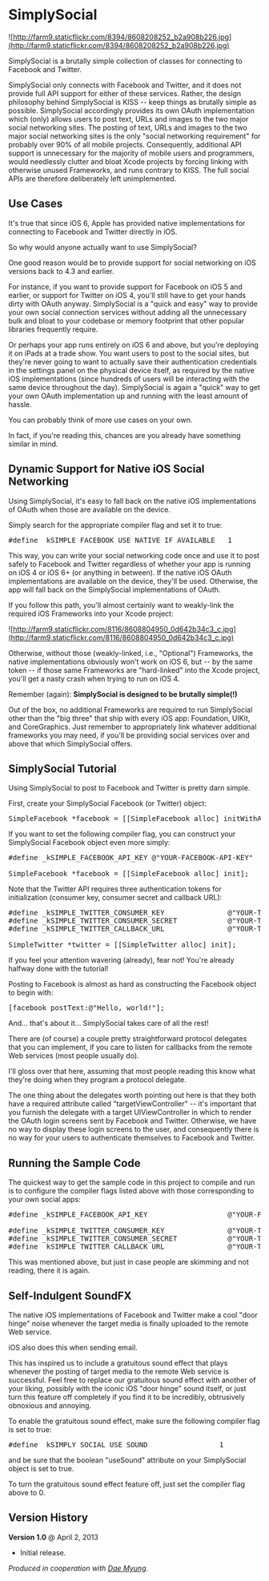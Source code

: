 SimplySocial
============ 

![http://farm9.staticflickr.com/8394/8608208252_b2a908b226.jpg](http://farm9.staticflickr.com/8394/8608208252_b2a908b226.jpg)

SimplySocial is a brutally simple collection of classes for connecting to Facebook and Twitter.

SimplySocial only connects with Facebook and Twitter, and it does not provide full API support for either of these services. Rather, the design philosophy behind SimplySocial is KISS -- keep things as brutally simple as possible. SimplySocial accordingly provides its own OAuth implementation which (only) allows users to post text, URLs and images to the two major social networking sites. The posting of text, URLs and images to the two major social networking sites is the only "social networking requirement" for probably over 90% of all mobile projects. Consequently, additional API support is unnecessary for the majority of mobile users and programmers, would needlessly clutter and bloat Xcode projects by forcing linking with otherwise unused Frameworks, and runs contrary to KISS. The full social APIs are therefore deliberately left unimplemented.

Use Cases
--------- 

It's true that since iOS 6, Apple has provided native implementations for connecting to Facebook and Twitter directly in iOS.

So why would anyone actually want to use SimplySocial?

One good reason would be to provide support for social networking on iOS versions back to 4.3 and earlier.

For instance, if you want to provide support for Facebook on iOS 5 and earlier, or support for Twitter on iOS 4, you'll still have to get your hands dirty with OAuth anyway. SimplySocial is a "quick and easy" way to provide your own social connection services without adding all the unnecessary bulk and bloat to your codebase or memory footprint that other popular libraries frequently require.

Or perhaps your app runs entirely on iOS 6 and above, but you're deploying it on iPads at a trade show. You want users to post to the social sites, but they're never going to want to actually save their authentication credentials in the settings panel on the physical device itself, as required by the native iOS implementations (since hundreds of users will be interacting with the same device throughout the day). SimplySocial is again a "quick" way to get your own OAuth implementation up and running with the least amount of hassle.

You can probably think of more use cases on your own.

In fact, if you're reading this, chances are you already have something similar in mind.

Dynamic Support for Native iOS Social Networking
------------------------------------------------ 

Using SimplySocial, it's easy to fall back on the native iOS implementations of OAuth when those are available on the device.

Simply search for the appropriate compiler flag and set it to true:

<pre>
#define _kSIMPLE_FACEBOOK_USE_NATIVE_IF_AVAILABLE   1
</pre>

This way, you can write your social networking code once and use it to post safely to Facebook and Twitter regardless of whether your app is running on iOS 4 or iOS 6+ (or anything in between). If the native iOS OAuth implementations are available on the device, they'll be used. Otherwise, the app will fall back on the SimplySocial implementations of OAuth.

If you follow this path, you'll almost certainly want to weakly-link the required iOS Frameworks into your Xcode project:

![http://farm9.staticflickr.com/8116/8608804950_0d642b34c3_c.jpg](http://farm9.staticflickr.com/8116/8608804950_0d642b34c3_c.jpg)

Otherwise, without those (weakly-linked, i.e., "Optional") Frameworks, the native implementations obviously won't work on iOS 6, but -- by the same token -- if those same Frameworks are "hard-linked" into the Xcode project, you'll get a nasty crash when trying to run on iOS 4.

Remember (again): **SimplySocial is designed to be brutally simple(!)**

Out of the box, no additional Frameworks are required to run SimplySocial other than the "big three" that ship with every iOS app: Foundation, UIKit, and CoreGraphics. Just remember to appropriately link whatever additional frameworks you may need, if you'll be providing social services over and above that which SimplySocial offers.

SimplySocial Tutorial
--------------------- 

Using SimplySocial to post to Facebook and Twitter is pretty darn simple.

First, create your SimplySocial Facebook (or Twitter) object:

<pre>
SimpleFacebook *facebook = [[SimpleFacebook alloc] initWithAPIKey:@"YOUR-FACEBOOK-API-KEY"];
</pre>

If you want to set the following compiler flag, you can construct your SimplySocial Facebook object even more simply:

<pre>
#define _kSIMPLE_FACEBOOK_API_KEY @"YOUR-FACEBOOK-API-KEY"

SimpleFacebook *facebook = [[SimpleFacebook alloc] init];
</pre>

Note that the Twitter API requires three authentication tokens for initialization (consumer key, consumer secret and callback URL):

<pre>
#define _kSIMPLE_TWITTER_CONSUMER_KEY               @"YOUR-TWITTER-CONSUMER-KEY"
#define _kSIMPLE_TWITTER_CONSUMER_SECRET            @"YOUR-TWITTER-CONSUMER-SECRET"
#define _kSIMPLE_TWITTER_CALLBACK_URL               @"YOUR-TWITTER-CALLBACK-URL"

SimpleTwitter *twitter = [[SimpleTwitter alloc] init];
</pre> 

If you feel your attention wavering (already), fear not! You're already halfway done with the tutorial!

Posting to Facebook is almost as hard as constructing the Facebook object to begin with:

<pre>
[facebook postText:@"Hello, world!"];
</pre>

And... that's about it... SimplySocial takes care of all the rest!

There are (of course) a couple pretty straightforward protocol delegates that you can implement, if you care to listen for callbacks from the remote Web services (most people usually do). 

I'll gloss over that here, assuming that most people reading this know what they're doing when they program a protocol delegate.

The one thing about the delegates worth pointing out here is that they both have a required attribute called "targetViewController" -- it's important that you furnish the delegate with a target UIViewController in which to render the OAuth login screens sent by Facebook and Twitter. Otherwise, we have no way to display these login screens to the user, and consequently there is no way for your users to authenticate themselves to Facebook and Twitter.

Running the Sample Code
-----------------------

The quickest way to get the sample code in this project to compile and run is to configure the compiler flags listed above with those corresponding to your own social apps:

<pre>
#define _kSIMPLE_FACEBOOK_API_KEY                   @"YOUR-FACEBOOK-API-KEY"

#define _kSIMPLE_TWITTER_CONSUMER_KEY               @"YOUR-TWITTER-CONSUMER-KEY"
#define _kSIMPLE_TWITTER_CONSUMER_SECRET            @"YOUR-TWITTER-CONSUMER-SECRET"
#define _kSIMPLE_TWITTER_CALLBACK_URL               @"YOUR-TWITTER-CALLBACK-URL"
</pre>

This was mentioned above, but just in case people are skimming and not reading, there it is again.

Self-Indulgent SoundFX
------------------------

The native iOS implementations of Facebook and Twitter make a cool "door hinge" noise whenever the target media is finally uploaded to the remote Web service.

iOS also does this when sending email.

This has inspired us to include a gratuitous sound effect that plays whenever the posting of target media to the remote Web service is successful. Feel free to replace our gratuitous sound effect with another of your liking, possibly with the iconic iOS "door hinge" sound itself, or just turn this feature off completely if you find it to be incredibly, obtrusively obnoxious and annoying.

To enable the gratuitous sound effect, make sure the following compiler flag is set to true:

<pre>
#define _kSIMPLY_SOCIAL_USE_SOUND                 1
</pre>

and be sure that the boolean "useSound" attribute on your SimplySocial object is set to true.

To turn the gratuitous sound effect feature off, just set the compiler flag above to 0.

Version History
--------------- 

**Version 1.0** @ April 2, 2013
<ul>
<li>Initial release.</li>
</ul>

*Produced in cooperation with [Dae Myung](https://github.com/myung).*